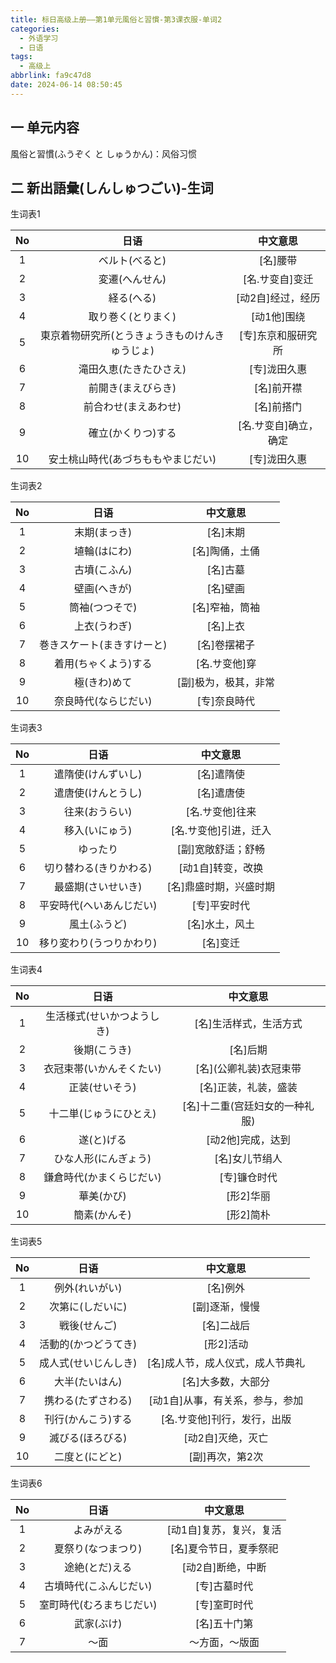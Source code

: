 ```yaml
---
title: 标日高级上册——第1单元風俗と習慣-第3课衣服-单词2
categories:
  - 外语学习
  - 日语
tags:
  - 高级上
abbrlink: fa9c47d8
date: 2024-06-14 08:50:45
---
```

## 一 单元内容

風俗と習慣(ふうぞく と しゅうかん)：风俗习惯

<!--more-->

## 二 新出語彙(しんしゅつごい)-生词

生词表1

|  No  |                      日语                      |       中文意思        |
| :--: | :--------------------------------------------: | :-------------------: |
|  1   |                 ベルト(べると)                 |       [名]腰带        |
|  2   |                 変遷(へんせん)                 |    [名.サ变自]变迁    |
|  3   |                   経る(へる)                   |   [动2自]经过，经历   |
|  4   |               取り巻く(とりまく)               |      [动1他]围绕      |
|  5   | 東京着物研究所(とうきょうきものけんきゅうじょ) |  [专]东京和服研究所   |
|  6   |             滝田久恵(たきたひさえ)             |     [专]泷田久惠      |
|  7   |               前開き(まえびらき)               |      [名]前开襟       |
|  8   |              前合わせ(まえあわせ)              |      [名]前搭门       |
|  9   |               確立(かくりつ)する               | [名.サ变自]确立，确定 |
|  10  |       安土桃山時代(あづちももやまじだい)       |     [专]泷田久惠      |

生词表2

|  No  |            日语            |       中文意思       |
| :--: | :------------------------: | :------------------: |
|  1   |        末期(まっき)        |       [名]末期       |
|  2   |        埴輪(はにわ)        |    [名]陶俑，土俑    |
|  3   |        古墳(こふん)        |       [名]古墓       |
|  4   |        壁画(へきが)        |       [名]壁画       |
|  5   |       筒袖(つつそで)       |    [名]窄袖，筒袖    |
|  6   |        上衣(うわぎ)        |       [名]上衣       |
|  7   | 巻きスケート(まきすけーと) |     [名]卷摆裙子     |
|  8   |    着用(ちゃくよう)する    |    [名.サ变他]穿     |
|  9   |        極(きわ)めて        | [副]极为，极其，非常 |
|  10  |    奈良時代(ならじだい)    |     [专]奈良時代     |

生词表3

|  No  |           日语           |        中文意思        |
| :--: | :----------------------: | :--------------------: |
|  1   |    遣隋使(けんずいし)    |       [名]遣隋使       |
|  2   |    遣唐使(けんとうし)    |       [名]遣唐使       |
|  3   |      往来(おうらい)      |    [名.サ变他]往来     |
|  4   |      移入(いにゅう)      | [名.サ变他]引进，迁入  |
|  5   |         ゆったり         |   [副]宽敞舒适；舒畅   |
|  6   |  切り替わる(きりかわる)  |   [动1自]转变，改换    |
|  7   |    最盛期(さいせいき)    | [名]鼎盛时期，兴盛时期 |
|  8   | 平安時代(へいあんじだい) |      [专]平安时代      |
|  9   |       風土(ふうど)       |     [名]水土，风土     |
|  10  | 移り変わり(うつりかわり) |        [名]变迁        |

生词表4

|  No  |            日语            |            中文意思            |
| :--: | :------------------------: | :----------------------------: |
|  1   | 生活様式(せいかつようしき) |     [名]生活样式，生活方式     |
|  2   |        後期(こうき)        |            [名]后期            |
|  3   |  衣冠束帯(いかんそくたい)  |    [名]\(公卿礼装)衣冠束带     |
|  4   |       正装(せいそう)       |      [名]正装，礼装，盛装      |
|  5   |   十二単(じゅうにひとえ)   | [名]十二重(宫廷妇女的一种礼服) |
|  6   |         遂(と)げる         |       [动2他]完成，达到        |
|  7   |    ひな人形(にんぎょう)    |         [名]女儿节绢人         |
|  8   |  鎌倉時代(かまくらじだい)  |          [专]镰仓时代          |
|  9   |         華美(かび)         |           [形2]华丽            |
|  10  |        簡素(かんそ)        |           [形2]简朴            |

生词表5

|  No  |         日语         |             中文意思             |
| :--: | :------------------: | :------------------------------: |
|  1   |    例外(れいがい)    |             [名]例外             |
|  2   |   次第に(しだいに)   |          [副]逐渐，慢慢          |
|  3   |     戦後(せんご)     |            [名]二战后            |
|  4   | 活動的(かつどうてき) |            [形2]活动             |
|  5   | 成人式(せいじんしき) | [名]成人节，成人仪式，成人节典礼 |
|  6   |    大半(たいはん)    |        [名]大多数，大部分        |
|  7   |  携わる(たずさわる)  | [动1自]从事，有关系，参与，参加  |
|  8   |  刊行(かんこう)する  |   [名.サ变他]刊行，发行，出版    |
|  9   |   滅びる(ほろびる)   |        [动2自]灭绝，灭亡         |
|  10  |    二度と(にどと)    |         [副]再次，第2次          |

生词表6

|  No  |           日语           |        中文意思         |
| :--: | :----------------------: | :---------------------: |
|  1   |        よみがえる        | [动1自]复苏，复兴，复活 |
|  2   |    夏祭り(なつまつり)    | [名]夏令节日，夏季祭祀  |
|  3   |      途絶(とだ)える      |    [动2自]断绝，中断    |
|  4   |  古墳時代(こふんじだい)  |      [专]古墓时代       |
|  5   | 室町時代(むろまちじだい) |      [专]室町时代       |
|  6   |        武家(ぶけ)        |      [名]五十门第       |
|  7   |           ～面           |     ～方面，～版面      |

